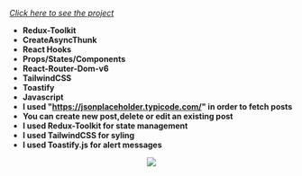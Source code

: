 *[Click here to see the project](https://crud-operations-with-redux-toolkit.vercel.app/)*


- __Redux-Toolkit__<br/>
- __CreateAsyncThunk__<br/>
- __React Hooks__ <br/>
- __Props/States/Components__<br/>
- __React-Router-Dom-v6__<br/>
- __TailwindCSS__<br/>
- __Toastify__<br/>
- __Javascript__<br/>
- __I used "https://jsonplaceholder.typicode.com/" in order to fetch posts__<br/>
- __You can create new post,delete or edit an existing post__<br/>
- __I used Redux-Toolkit for state management__<br/>
- __I used TailwindCSS for syling__<br/>
- __I used Toastify.js for alert messages__<br/>


<div align="center"><img src="https://github.com/MehmetCakir1/CRUDOperationsWithReduxToolkit/blob/master/crudOperationsReduxToolkit.gif">
